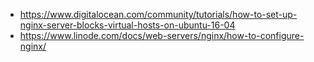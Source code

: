 * https://www.digitalocean.com/community/tutorials/how-to-set-up-nginx-server-blocks-virtual-hosts-on-ubuntu-16-04
* https://www.linode.com/docs/web-servers/nginx/how-to-configure-nginx/
